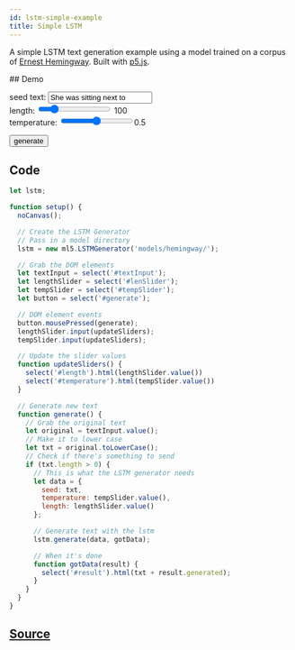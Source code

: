 ```yaml
---
id: lstm-simple-example
title: Simple LSTM
---
```


A simple LSTM text generation example using a model trained on a corpus of [Ernest Hemingway](https://en.wikipedia.org/wiki/Ernest_Hemingway). Built with [p5.js](https://p5js.org/).

## Demo

<div class="example">
  <p>
    seed text:
    <input id="textInput" value="She was sitting next to" />
    <br/> length:
    <input id="lenSlider" type="range" min="10" max="500" value="100"> <span id="length">100</span>
    <br/> temperature:
    <input id="tempSlider" type="range" min="0" max="1" step="0.01"><span id="temperature">0.5</span>
  </p>
  <p>
    <button id="generate">generate</button>
  </p>
  <p id="result"></p>
</div>

<script src="assets/scripts/example-lstm-simple.js"></script>

## Code

```javascript
let lstm;

function setup() {
  noCanvas();

  // Create the LSTM Generator
  // Pass in a model directory
  lstm = new ml5.LSTMGenerator('models/hemingway/');

  // Grab the DOM elements
  let textInput = select('#textInput');
  let lengthSlider = select('#lenSlider');
  let tempSlider = select('#tempSlider');
  let button = select('#generate');

  // DOM element events
  button.mousePressed(generate);
  lengthSlider.input(updateSliders);
  tempSlider.input(updateSliders);

  // Update the slider values
  function updateSliders() {
    select('#length').html(lengthSlider.value())
    select('#temperature').html(tempSlider.value())
  }

  // Generate new text
  function generate() {
    // Grab the original text
    let original = textInput.value();
    // Make it to lower case
    let txt = original.toLowerCase();
    // Check if there's something to send
    if (txt.length > 0) {
      // This is what the LSTM generator needs
      let data = {
        seed: txt,
        temperature: tempSlider.value(),
        length: lengthSlider.value()
      };

      // Generate text with the lstm
      lstm.generate(data, gotData);

      // When it's done
      function gotData(result) {
        select('#result').html(txt + result.generated);
      }
    }
  }
}
```

## [Source](https://github.com/ITPNYU/ml5/tree/master/examples/lstm_simple)

